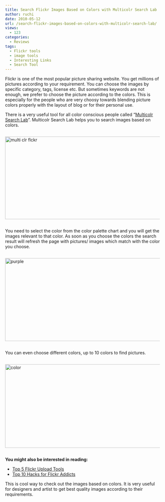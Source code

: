 ```yaml
---
title: Search Flickr Images Based on Colors with Multicolr Search Lab
author: ruchi
date: 2010-05-12
url: /search-flickr-images-based-on-colors-with-multicolr-search-lab/
views:
  - 123
categories:
  - Reviews
tags:
  - Flickr tools
  - image tools
  - Interesting Links
  - Search Tool
---
```

Flickr is one of the most popular picture sharing website. You get millions of pictures according to your requirement. You can choose the images by specific category, tags, license etc. But sometimes keywords are not enough, we prefer to choose the picture according to the colors. This is especially for the people who are very choosy towards blending picture colors properly with the layout of blog or for their personal use.

There is a very useful tool for all color conscious people called “<a href="http://labs.ideeinc.com/multicolr/" onclick="_gaq.push(['_trackEvent', 'outbound-article', 'http://labs.ideeinc.com/multicolr/', 'Multicolr Search Lab']);" >Multicolr Search Lab</a>”. Multicolr Search Lab helps you to search images based on colors.

<img class="wp-image-53199" style="float: none;margin: 15px auto;border: 0px" src="http://cdn.devilsworkshop.org/files/2010/05/multiclrflckr.jpg" border="0" alt="multi clr flckr" width="506" height="268" />

You need to select the color from the color palette chart and you will get the images relevant to that color. As soon as you choose the colors the search result will refresh the page with pictures/ images which match with the color you choose.

<img style="float: none;margin: 15px auto;border: 0px" src="http://cdn.devilsworkshop.org/files/2010/05/purple.jpg" border="0" alt="purple" width="506" height="269" />

You can even choose different colors, up to 10 colors to find pictures.

<img style="float: none;margin: 15px auto;border: 0px" src="http://cdn.devilsworkshop.org/files/2010/05/color.jpg" border="0" alt="color" width="506" height="271" />

**You might also be interested in reading:**

  * [Top 5 Flickr Upload Tools][1]
  * [Top 10 Hacks for Flickr Addicts][2]

This is cool way to check out the images based on colors. It is very useful for designers and artist to get best quality images according to their requirements.

 [1]: http://devilsworkshop.org/top-5-flickr-upload-tools/
 [2]: http://devilsworkshop.org/top-10-hacks-for-flickr-addicts/
